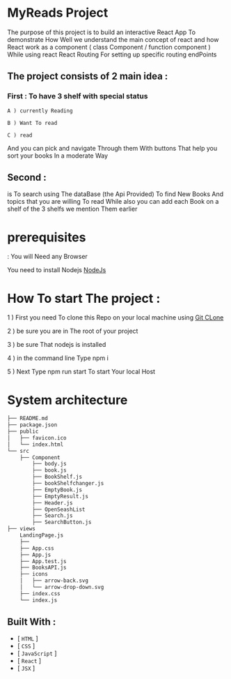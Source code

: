 # MyReads Project
The purpose of this project is to build an interactive React App To demonstrate How Well we understand the main concept of react and how React work as a component ( class Component / function component )  While using react React Routing For setting up specific routing endPoints 
## The project consists of 2 main idea :

### First : To have 3 shelf with special status 

	A ) currently Reading 

	B ) Want To read 

	C ) read 
And you can pick and navigate Through them With buttons That help you sort your books In a moderate Way 

## Second :

 is To search using The dataBase (the Api Provided) To find New Books And topics that you are willing To read While also you can add each Book on a shelf of the 3 shelfs we mention Them earlier  



# prerequisites
:
You will Need any Browser

You need to install Nodejs [NodeJs ](https://nodejs.org/en/download/)


# How To start The project : 
1 ) First you need To clone this Repo on your local machine using  [Git CLone ](https://github.com/)

2 ) be sure you are in The root of your project 

3 ) be sure That nodejs is installed 

4 ) in the command line Type npm i 

5 ) Next Type npm run start To start Your local Host 

# System architecture
```bash
├── README.md 
├── package.json
├── public
│   ├── favicon.ico 
│   └── index.html 
└── src
    ├── Component 
        ├── body.js
        ├── book.js
        ├── BookShelf.js
        ├── bookShelfchanger.js
        ├── EmptyBook.js
        ├── EmptyResult.js
        ├── Header.js
        ├── OpenSeashList
        ├── Search.js
        ├── SearchButton.js
├── views
    LandingPage.js
    ├──
    ├── App.css 
    ├── App.js 
    ├── App.test.js 
    ├── BooksAPI.js 
    ├── icons
    │   ├── arrow-back.svg
    │   └── arrow-drop-down.svg
    ├── index.css 
    └── index.js 
```

## Built With :

* [ `HTML` ]
* [ `CSS` ]
* [ `JavaScript` ]
* [ `React` ]
* [ `JSX` ]

